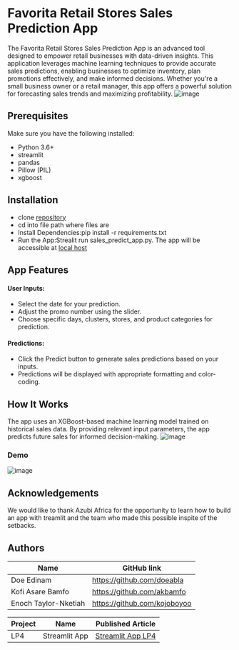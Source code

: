 # Favorita Retail Stores Sales Prediction App
The Favorita Retail Stores Sales Prediction App is an advanced tool designed to empower retail businesses with data-driven insights. This application leverages machine learning techniques to provide accurate sales predictions, enabling businesses to optimize inventory, plan promotions effectively, and make informed decisions. Whether you're a small business owner or a retail manager, this app offers a powerful solution for forecasting sales trends and maximizing profitability.
![image](https://github.com/doeabla/Sales_predict_app/assets/137217264/eba4c17c-133a-4d46-879c-09c35a0b99cc)

## Prerequisites
Make sure you have the following installed:
* Python 3.6+
* streamlit
* pandas
* Pillow (PIL)
* xgboost

## Installation
* clone [repository](https://github.com/doeabla/Sales_predict_app.git)
* cd into file path where files are
* Install Dependencies:pip install -r requirements.txt
* Run the App:Strealit run sales_predict_app.py. The app will be accessible at [local host](http://localhost:8501/)

## App Features
#### User Inputs:
* Select the date for your prediction.
* Adjust the promo number using the slider.
* Choose specific days, clusters, stores, and product categories for prediction.
#### Predictions:
* Click the Predict button to generate sales predictions based on your inputs.
* Predictions will be displayed with appropriate formatting and color-coding.

## How It Works
The app uses an XGBoost-based machine learning model trained on historical sales data. By providing relevant input parameters, the app predicts future sales for informed decision-making.
![image](https://github.com/doeabla/Sales_predict_app/assets/137217264/48f7df9c-f153-44a0-abf0-0431dcfaa3ce)

### Demo
![image](https://github.com/doeabla/Sales_predict_app/assets/137217264/4a121425-526a-43e0-898c-03e80e93eeb1)

## Acknowledgements
We would like to thank Azubi Africa for the opportunity to learn how to build an app with treamlit and the team who made this possible inspite of the setbacks. 


## Authors
| Name | GitHub link |
| ---- | ---- |
| Doe Edinam                   | https://github.com/doeabla         |
| Kofi Asare Bamfo             | https://github.com/akbamfo         |
| Enoch Taylor-Nketiah         | https://github.com/kojoboyoo       |


| Project |	Name |	Published Article |	
| ---- | -----| ----- | 
| LP4	| Streamlit App |	[Streamlit App LP4](https://medium.com/@eadoe97/predicting-favoritas-future-a-regression-analysis-approach-to-sales-prediction-79692378793f) | 

